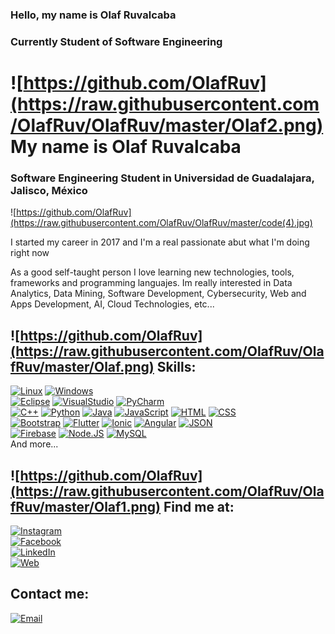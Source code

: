 ### Hello, my name is Olaf Ruvalcaba
### Currently Student of Software Engineering 

# ![https://github.com/OlafRuv](https://raw.githubusercontent.com/OlafRuv/OlafRuv/master/Olaf2.png) My name is Olaf Ruvalcaba
### Software Engineering Student in Universidad de Guadalajara, Jalisco, México

![https://github.com/OlafRuv](https://raw.githubusercontent.com/OlafRuv/OlafRuv/master/code(4).jpg)

I started my career in 2017 and I'm a real passionate abut what I'm doing right now

As a good self-taught person I love learning new technologies, tools, frameworks and programming languajes.
Im really interested in Data Analytics, Data Mining, Software Development, Cybersecurity, Web and Apps Development, AI, Cloud Technologies, etc...


## ![https://github.com/OlafRuv](https://raw.githubusercontent.com/OlafRuv/OlafRuv/master/Olaf.png) Skills:
[![Linux](https://img.shields.io/badge/Linux-ebbb08?style=for-the-badge&logo=linux&logoColor=white&labelColor=101010)]()
[![Windows](https://img.shields.io/badge/Windows-2c7fd3?style=for-the-badge&logo=windows&logoColor=white&labelColor=101010)]()
</br>
[![Eclipse](https://img.shields.io/badge/Eclipse-2d1c68?style=for-the-badge&logo=eclipse&logoColor=white&labelColor=101010)]()
[![VisualStudio](https://img.shields.io/badge/Visual_Studio-0076c6?style=for-the-badge&logo=visual-studio&logoColor=white&labelColor=101010)]()
[![PyCharm](https://img.shields.io/badge/Pycharm-20d088?style=for-the-badge&logo=pycharm&logoColor=white&labelColor=101010)]()
</br>
[![C++](https://img.shields.io/badge/C++-6295cb?style=for-the-badge&logo=C%2B%2B&logoColor=white&labelColor=101010)]()
[![Python](https://img.shields.io/badge/Python-f7cc42?style=for-the-badge&logo=python&logoColor=white&labelColor=101010)]()
[![Java](https://img.shields.io/badge/Java-a21000?style=for-the-badge&logo=java&logoColor=white&labelColor=101010)]()
[![JavaScript](https://img.shields.io/badge/JavaScript-F7DF1E?style=for-the-badge&logo=javascript&logoColor=white&labelColor=101010)]()
[![HTML](https://img.shields.io/badge/HTML-e96227?style=for-the-badge&logo=HTML5&logoColor=white&labelColor=101010)]()
[![CSS](https://img.shields.io/badge/CSS-036db6?style=for-the-badge&logo=CSS3&logoColor=white&labelColor=101010)]()
<br>
[![Bootstrap](https://img.shields.io/badge/Bootstrap-533b78?style=for-the-badge&logo=bootstrap&logoColor=white&labelColor=101010)]()
[![Flutter](https://img.shields.io/badge/Flutter-60bde6?style=for-the-badge&logo=flutter&logoColor=white&labelColor=101010)]()
[![Ionic](https://img.shields.io/badge/Ionic-4886f1?style=for-the-badge&logo=ionic&logoColor=white&labelColor=101010)]()
[![Angular](https://img.shields.io/badge/Angular-bd002e?style=for-the-badge&logo=angular&logoColor=white&labelColor=101010)]()
[![JSON](https://img.shields.io/badge/JSON-797979?style=for-the-badge&logo=json&logoColor=white&labelColor=101010)]()
</br>
[![Firebase](https://img.shields.io/badge/Firebase-f5820d?style=for-the-badge&logo=firebase&logoColor=white&labelColor=101010)]()
[![Node.JS](https://img.shields.io/badge/Node.JS-5faf47?style=for-the-badge&logo=node.js&logoColor=white&labelColor=101010)]()
[![MySQL](https://img.shields.io/badge/MySQL-f49100?style=for-the-badge&logo=mysql&logoColor=white&labelColor=101010)]()
</br>
And more...

## ![https://github.com/OlafRuv](https://raw.githubusercontent.com/OlafRuv/OlafRuv/master/Olaf1.png) Find me at:

[![Instagram](https://img.shields.io/badge/Instagram-@olaf.ruv-E4405F?style=for-the-badge&logo=instagram&logoColor=white&labelColor=101010)](https://instagram.com/olaf.ruv)
</br>
[![Facebook](https://img.shields.io/badge/Facebook-@Olaf_Ruvalcaba-1877F2?style=for-the-badge&logo=facebook&logoColor=white&labelColor=101010)](https://facebook.com/olaf.ruvalcabaaguirre)
</br>
[![LinkedIn](https://img.shields.io/badge/LinkedIn_Olaf_Ruv-0077B5?style=for-the-badge&logo=linkedin&logoColor=white&labelColor=101010)](https://www.linkedin.com/in/olaf-ruv/)
</br>
[![Web](https://img.shields.io/badge/My_Website-PaginaEnConstruccion.com-14a1f0?style=for-the-badge&logo=dev.to&logoColor=white&labelColor=101010)](https://github.com/OlafRuv)

## Contact me:

[![Email](https://img.shields.io/badge/olaf.ruva@gmail.com-my_personal_email-e34033?style=for-the-badge&logo=gmail&logoColor=white&labelColor=101010)](mailto:olaf.ruva@gmail.com)
</br>
